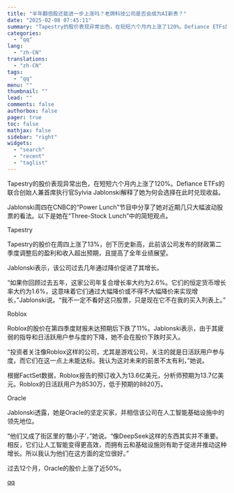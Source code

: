 ```yaml
---
title: "半年翻倍股还能进一步上涨吗？老牌科技公司是否会成为AI新贵？"
date: "2025-02-08 07:45:11"
summary: "Tapestry的股价表现异常出色，在短短六个月内上涨了120%。Defiance ETFs的联合创..."
categories:
  - "qq"
lang:
  - "zh-CN"
translations:
  - "zh-CN"
tags:
  - "qq"
menu: ""
thumbnail: ""
lead: ""
comments: false
authorbox: false
pager: true
toc: false
mathjax: false
sidebar: "right"
widgets:
  - "search"
  - "recent"
  - "taglist"
---
```


Tapestry的股价表现异常出色，在短短六个月内上涨了120%。Defiance ETFs的联合创始人兼首席执行官Sylvia Jablonski解释了她为何会选择在此时兑现收益。

Jablonski周四在CNBC的“Power Lunch”节目中分享了她对近期几只大幅波动股票的看法。以下是她在“Three-Stock Lunch”中的简短观点。

Tapestry

Tapestry的股价在周四上涨了13%，创下历史新高，此前该公司发布的财政第二季度调整后的盈利和收入超出预期，且提高了全年业绩展望。

Jablonski表示，该公司过去几年通过降价促进了其增长。

“如果你回顾过去五年，这家公司年复合增长率大约为2.6%。它们的恒定货币增长率大约为1.6%，这意味着它们通过大幅降价或不得不大幅降价来实现增长，”Jablonski说。“我不一定不看好这只股票，只是现在它不在我的买入列表上。”

Roblox

Roblox的股价在第四季度财报未达预期后下跌了11%。Jablonski表示，由于其疲弱的指导和日活跃用户参与度的下降，她不会在股价下跌时买入。

“投资者关注像Roblox这样的公司，尤其是游戏公司，关注的就是日活跃用户参与度，而它们在这一点上未能达标。我认为这对未来的前景不太有利，”她说。

根据FactSet数据，Roblox报告的预订收入为13.6亿美元，分析师预期为13.7亿美元。Roblox的日活跃用户为8530万，低于预期的8820万。

Oracle

Jablonski透露，她是Oracle的坚定买家，并相信该公司在人工智能基础设施中的领先地位。

“他们又成了街区里的‘酷小子’，”她说。“像DeepSeek这样的东西其实并不重要。相反，它们让人工智能变得更高效，而拥有云和基础设施则有助于促进并推动这种增长。所以我认为他们在这方面的定位很好。”

过去12个月，Oracle的股价上涨了近50%。

[qq](https://new.qq.com/rain/a/20250208A01CPC00)
